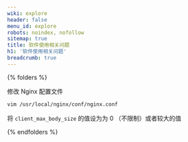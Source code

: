 ```yaml
---
wiki: explore
header: false
menu_id: explore
robots: noindex, nofollow
sitemap: true
title: 软件使用相关问题
h1: '软件使用相关问题'
breadcrumb: true
---
```


{% folders %}

<!-- folder  MinIO 文件太大上传错误 -->

修改 Nginx 配置文件

```bash
vim /usr/local/nginx/conf/nginx.conf
```

将 `client_max_body_size` 的值设为为 0 （不限制）或者较大的值

{% endfolders %}
